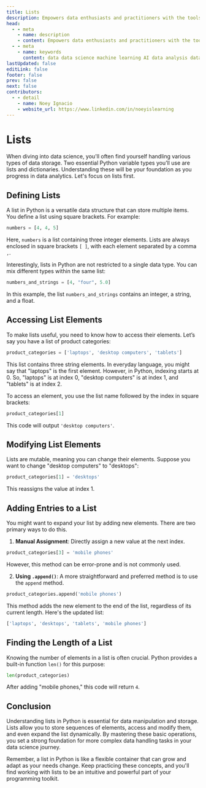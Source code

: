 ```yaml
---
title: Lists
description: Empowers data enthusiasts and practitioners with the tools and knowledge to unlock the potential of data.
head:
  - - meta
    - name: description
    - content: Empowers data enthusiasts and practitioners with the tools and knowledge to unlock the potential of data.
  - - meta
    - name: keywords
      content: data data science machine learning AI data analysis data-driven data enthusiasts data practitioners
lastUpdated: false
editLink: false
footer: false
prev: false
next: false
contributors:
  - - detail
    - name: Noey Ignacio
    - website_url: https://www.linkedin.com/in/noeyislearning
---
```


# Lists

When diving into data science, you'll often find yourself handling various types of data storage. Two essential Python variable types you’ll use are lists and dictionaries. Understanding these will be your foundation as you progress in data analytics. Let's focus on lists first.

## Defining Lists

A list in Python is a versatile data structure that can store multiple items. You define a list using square brackets. For example:

```python
numbers = [4, 4, 5]
```

Here, `numbers` is a list containing three integer elements. Lists are always enclosed in square brackets `[ ]`, with each element separated by a comma `,`.

Interestingly, lists in Python are not restricted to a single data type. You can mix different types within the same list:

```python
numbers_and_strings = [4, "four", 5.0]
```

In this example, the list `numbers_and_strings` contains an integer, a string, and a float.

## Accessing List Elements

To make lists useful, you need to know how to access their elements. Let’s say you have a list of product categories:

```python
product_categories = ['laptops', 'desktop computers', 'tablets']
```

This list contains three string elements. In everyday language, you might say that "laptops" is the first element. However, in Python, indexing starts at 0. So, "laptops" is at index 0, "desktop computers" is at index 1, and "tablets" is at index 2.

To access an element, you use the list name followed by the index in square brackets:

```python
product_categories[1]
```

This code will output `'desktop computers'`.

## Modifying List Elements

Lists are mutable, meaning you can change their elements. Suppose you want to change "desktop computers" to "desktops":

```python
product_categories[1] = 'desktops'
```

This reassigns the value at index 1.

## Adding Entries to a List

You might want to expand your list by adding new elements. There are two primary ways to do this.

1. **Manual Assignment**: Directly assign a new value at the next index.

```python
product_categories[3] = 'mobile phones'
```

However, this method can be error-prone and is not commonly used.

2. **Using `.append()`**: A more straightforward and preferred method is to use the `append` method.

```python
product_categories.append('mobile phones')
```

This method adds the new element to the end of the list, regardless of its current length. Here's the updated list:

```python
['laptops', 'desktops', 'tablets', 'mobile phones']
```

## Finding the Length of a List

Knowing the number of elements in a list is often crucial. Python provides a built-in function `len()` for this purpose:

```python
len(product_categories)
```

After adding "mobile phones," this code will return `4`.

## Conclusion

Understanding lists in Python is essential for data manipulation and storage. Lists allow you to store sequences of elements, access and modify them, and even expand the list dynamically. By mastering these basic operations, you set a strong foundation for more complex data handling tasks in your data science journey.

Remember, a list in Python is like a flexible container that can grow and adapt as your needs change. Keep practicing these concepts, and you'll find working with lists to be an intuitive and powerful part of your programming toolkit.
